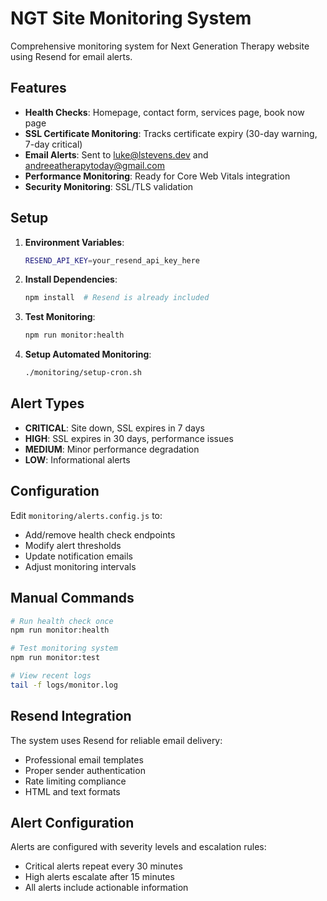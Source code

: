 # NGT Site Monitoring System

Comprehensive monitoring system for Next Generation Therapy website using Resend for email alerts.

## Features

- **Health Checks**: Homepage, contact form, services page, book now page
- **SSL Certificate Monitoring**: Tracks certificate expiry (30-day warning, 7-day critical)
- **Email Alerts**: Sent to luke@lstevens.dev and andreeatherapytoday@gmail.com
- **Performance Monitoring**: Ready for Core Web Vitals integration
- **Security Monitoring**: SSL/TLS validation

## Setup

1. **Environment Variables**:
   ```bash
   RESEND_API_KEY=your_resend_api_key_here
   ```

2. **Install Dependencies**:
   ```bash
   npm install  # Resend is already included
   ```

3. **Test Monitoring**:
   ```bash
   npm run monitor:health
   ```

4. **Setup Automated Monitoring**:
   ```bash
   ./monitoring/setup-cron.sh
   ```

## Alert Types

- **CRITICAL**: Site down, SSL expires in 7 days
- **HIGH**: SSL expires in 30 days, performance issues
- **MEDIUM**: Minor performance degradation
- **LOW**: Informational alerts

## Configuration

Edit `monitoring/alerts.config.js` to:
- Add/remove health check endpoints
- Modify alert thresholds
- Update notification emails
- Adjust monitoring intervals

## Manual Commands

```bash
# Run health check once
npm run monitor:health

# Test monitoring system
npm run monitor:test

# View recent logs
tail -f logs/monitor.log
```

## Resend Integration

The system uses Resend for reliable email delivery:
- Professional email templates
- Proper sender authentication
- Rate limiting compliance
- HTML and text formats

## Alert Configuration

Alerts are configured with severity levels and escalation rules:
- Critical alerts repeat every 30 minutes
- High alerts escalate after 15 minutes
- All alerts include actionable information